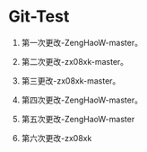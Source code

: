 # Git-Test
1. 第一次更改-ZengHaoW-master。
2. 第二次更改-zx08xk-master。
3. 第三更改-zx08xk-master。

4. 第四次更改-ZengHaoW-master。
5. 第五次更改-ZengHaoW-master
6. 第六次更改-zx08xk